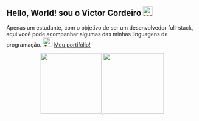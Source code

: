 ## Hello, World! sou o Victor Cordeiro <img src="https://raw.githubusercontent.com/Tarikul-Islam-Anik/Telegram-Animated-Emojis/main/People/Waving%20Hand.webp" alt="Waving Hand" width="25" height="25" /> 
Apenas um estudante, com o objetivo de ser um desenvolvedor full-stack, aqui você pode acompanhar algumas das minhas linguagens de programação. <img src="https://raw.githubusercontent.com/Tarikul-Islam-Anik/Telegram-Animated-Emojis/main/People/Technologist.webp" alt="Technologist" width="25" height="25" /> [Meu portifólio!](https://vict0rocha.github.io/)
                      
<div align="center">
  <a href="https://github.com/Vict0Rocha">
  <img height="160em" src="https://github-readme-stats.vercel.app/api?username=Vict0Rocha&show_icons=true&theme=tokyonight&include_all_commits=true&count_private=true"/>
  <img height="160em" src="https://github-readme-stats.vercel.app/api/top-langs/?username=Vict0Rocha&layout=compact&langs_count=7&theme=tokyonight"/>
</div>     
    
<!-- <div style="display: inline_block"><br>
  <img align="center" alt="html5" height="80em" src="https://cdn.jsdelivr.net/gh/devicons/devicon/icons/java/java-original-wordmark.svg" />
  <img align="center" alt="html5" height="55em" img src="https://cdn.jsdelivr.net/gh/devicons/devicon/icons/javascript/javascript-original.svg" />
  <img align="center" alt="html5" height="65em" src="https://cdn.jsdelivr.net/gh/devicons/devicon/icons/html5/html5-plain-wordmark.svg" />
  <img align="center" alt="html5" height="65em" src="https://cdn.jsdelivr.net/gh/devicons/devicon/icons/css3/css3-plain-wordmark.svg" />
  <img align="center" alt="html5" height="55em" src="https://cdn.jsdelivr.net/gh/devicons/devicon/icons/vscode/vscode-original.svg" />
  <img align="center" alt="html5" height="55em" src="https://cdn.jsdelivr.net/gh/devicons/devicon/icons/git/git-original.svg" />
  <img align="center" alt="html5" height="55em"  src="https://cdn.jsdelivr.net/gh/devicons/devicon/icons/python/python-original-wordmark.svg" />  
</div>-->     
          
  
    